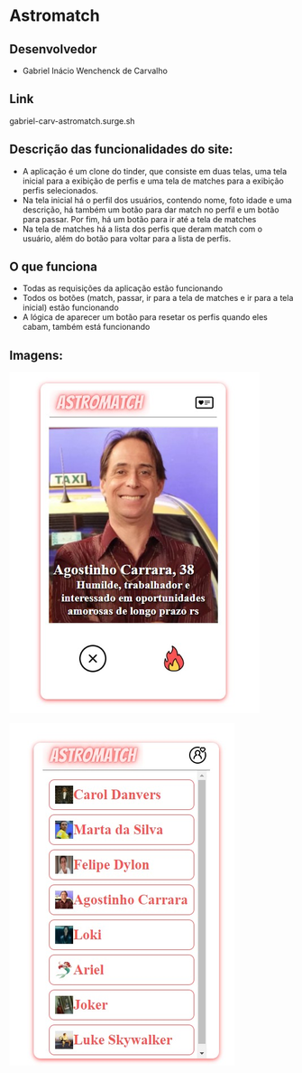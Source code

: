 # Astromatch

## Desenvolvedor

- Gabriel Inácio Wenchenck de Carvalho

## Link

gabriel-carv-astromatch.surge.sh

## Descrição das funcionalidades do site:

- A aplicação é um clone do tinder, que consiste em duas telas, uma tela inicial para a exibição de perfis e uma tela de matches para a exibição perfis selecionados.
- Na tela inicial há o perfil dos usuários, contendo nome, foto idade e uma descrição, há também um botão para dar match no perfil e um botão para passar. Por fim, há um botão para ir até a tela de matches
- Na tela de matches há a lista dos perfis que deram match com o usuário, além do botão para voltar para a lista de perfis.

## O que funciona

- Todas as requisições da aplicação estão funcionando
- Todos os botões (match, passar, ir para a tela de matches e ir para a tela inicial) estão funcionando
- A lógica de aparecer um botão para resetar os perfis quando eles cabam, também está funcionando

## Imagens:

![Imagens](./src/components/img/pessoas.jpeg)

![Imagens](./src/components/img/lista-matches.jpeg)
